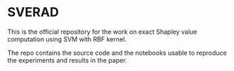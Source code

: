 # SVERAD
This is the official repository for the work on exact Shapley value computation using SVM with RBF kernel.

The repo contains the source code and the notebooks usable to reproduce the experiments and results in the paper.
